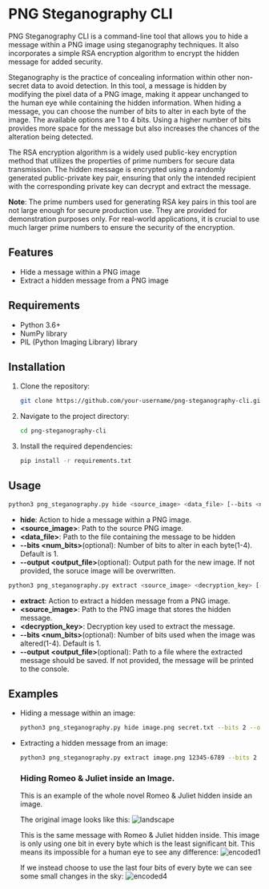 # PNG Steganography CLI

PNG Steganography CLI is a command-line tool that allows you to hide a message within a PNG image using steganography techniques. It also incorporates a simple RSA encryption algorithm to encrypt the hidden message for added security.

Steganography is the practice of concealing information within other non-secret data to avoid detection. In this tool, a message is hidden by modifying the pixel data of a PNG image, making it appear unchanged to the human eye while containing the hidden information. When hiding a message, you can choose the number of bits to alter in each byte of the image. The available options are 1 to 4 bits. Using a higher number of bits provides more space for the message but also increases the chances of the alteration being detected.

The RSA encryption algorithm is a widely used public-key encryption method that utilizes the properties of prime numbers for secure data transmission. The hidden message is encrypted using a randomly generated public-private key pair, ensuring that only the intended recipient with the corresponding private key can decrypt and extract the message.

__Note__: The prime numbers used for generating RSA key pairs in this tool are not large enough for secure production use. They are provided for demonstration purposes only. For real-world applications, it is crucial to use much larger prime numbers to ensure the security of the encryption.

## Features

- Hide a message within a PNG image
- Extract a hidden message from a PNG image

## Requirements

- Python 3.6+
- NumPy library
- PIL (Python Imaging Library) library

## Installation

1. Clone the repository:

   ```bash
   git clone https://github.com/your-username/png-steganography-cli.git# PNG Steganography CLI

2. Navigate to the project directory:
   ```bash
   cd png-steganography-cli
3. Install the required dependencies:
   ```bash
   pip install -r requirements.txt

## Usage
```bash
python3 png_steganography.py hide <source_image> <data_file> [--bits <num_bits>] [--output <output_image>]
```
* __hide__: Action to hide a message within a PNG image.
* __&lt;source_image&gt;__: Path to the source PNG image.
* __&lt;data_file&gt;__: Path to the file containing the message to be hidden
* __--bits &lt;num_bits&gt;__(optional): Number of bits to alter in each byte(1-4). Default is 1.
* __--output &lt;output_file&gt;__(optional): Output path for the new image. If not provided, the soruce image will be overwritten.

``` bash
python3 png_steganography.py extract <source_image> <decryption_key> [--bits <num_bits>] [--output <output_file>]
```
* __extract__: Action to extract a hidden message from a PNG image.
* __&lt;source_image&gt;__: Path to the PNG image that stores the hidden message.
* __&lt;decryption_key&gt;__: Decryption key used to extract the message.
* __--bits &lt;num_bits&gt;__(optional): Number of bits used when the image was altered(1-4). Default is 1.
* __--output &lt;output_file&gt;__(optional): Path to a file where the extracted message should be saved. If not provided, the message will be printed to the console.

## Examples
* Hiding a message within an image:
  ``` bash
  python3 png_steganography.py hide image.png secret.txt --bits 2 --output output.png
  ```
* Extracting a hidden message from an image:
  ``` bash
  python3 png_steganography.py extract image.png 12345-6789 --bits 2 --output extracted.txt
  ```

  ### Hiding Romeo & Juliet inside an Image.
  This is an example of the whole novel Romeo & Juliet hidden inside an image.

  The original image looks like this:
  ![landscape](https://github.com/alexandengstrom/png-steganography-cli/assets/123507241/1099914d-fd33-4bac-9ccb-db5e764ba008)

  This is the same message with Romeo & Juliet hidden inside. This image is only using one bit in every byte which is the least significant bit. This means its impossible for a human eye to see any difference:
  ![encoded1](https://github.com/alexandengstrom/png-steganography-cli/assets/123507241/6138d048-b854-4f3a-8969-610956bcb4be)

  If we instead choose to use the last four bits of every byte we can see some small changes in the sky:
  ![encoded4](https://github.com/alexandengstrom/png-steganography-cli/assets/123507241/36924519-d143-48c3-bf65-418d322c64da)

